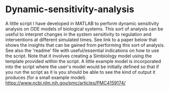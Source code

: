 # Dynamic-sensitivity-analysis
A little script I have developed in MATLAB to perform dynamic sensitivity analysis on ODE models of biological systems. This sort of analysis can be useful to interpret changes in the system sensitivity to regulation and interventions at different simulated times. See link to a paper below that shows the insights that can be gained from performing this sort of analysis. See also the 'readme' file with useful/essential indications on how to use the script. Note that it involves creating a Simbiology model using the template provided within the script. A little example model is incorporated into the script where the user's model would be initially defined so that if you run the script as it is you should be able to see the kind of output it produces (for a small example model).   https://www.ncbi.nlm.nih.gov/pmc/articles/PMC4159174/
